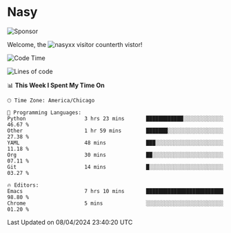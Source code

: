 # Nasy

<!--
<p align="center">
<img height="200" src="https://github-readme-stats.vercel.app/api?username=nasyxx&count_private=true&show_icons=true&theme=dracula&include_all_commits=true"/>
<img height="200" src="https://github-readme-stats.vercel.app/api/top-langs/?username=nasyxx&theme=dracula&hide=html,jupyter+notebook&count_private=true&show_icons=true"/>
</p>

  
----------------
-->

![Sponsor](https://img.shields.io/static/v1.svg?label=Sponsor&message=%E2%9D%A4&logo=GitHub&style=flat&color=pink)
 
Welcome, the ![nasyxx visitor counter](https://count.getloli.com/get/@nasyxx?theme=rule34)th vistor!
 
<!--START_SECTION:waka-->
![Code Time](http://img.shields.io/badge/Code%20Time-4%2C376%20hrs%2057%20mins-blue)

![Lines of code](https://img.shields.io/badge/From%20Hello%20World%20I%27ve%20Written-6.3%20million%20lines%20of%20code-blue)

📊 **This Week I Spent My Time On** 

```text
🕑︎ Time Zone: America/Chicago

💬 Programming Languages: 
Python                   3 hrs 23 mins       ████████████░░░░░░░░░░░░░   46.67 % 
Other                    1 hr 59 mins        ███████░░░░░░░░░░░░░░░░░░   27.38 % 
YAML                     48 mins             ███░░░░░░░░░░░░░░░░░░░░░░   11.18 % 
Org                      30 mins             ██░░░░░░░░░░░░░░░░░░░░░░░   07.11 % 
Git                      14 mins             █░░░░░░░░░░░░░░░░░░░░░░░░   03.27 % 

🔥 Editors: 
Emacs                    7 hrs 10 mins       █████████████████████████   98.80 % 
Chrome                   5 mins              ░░░░░░░░░░░░░░░░░░░░░░░░░   01.20 % 
```


 Last Updated on 08/04/2024 23:40:20 UTC
<!--END_SECTION:waka-->

<!-- ![visitors](https://visitor-badge.laobi.icu/badge?page_id=nasyxx.nasyxx) -->
